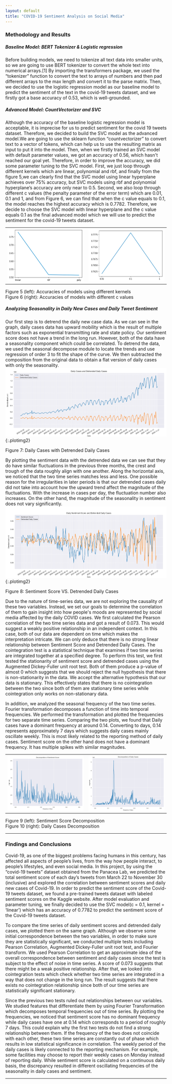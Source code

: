 ```yaml
---
layout: default
title: "COVID-19 Sentiment Analysis on Social Media"
---
```


### Methodology and Results

##### Baseline Model: BERT Tokenizer & Logistic regression

Before building models, we need to tokenize all text data into smaller units, so we are going to use BERT tokenizer to convert the whole text into numerical arrays.[1] By importing the transformers package, we used the “tokenizer” function to convert the text to arrays of numbers and then pad different arrays to the max length and convert it to the parse matrix. Then, we decided to use the logistic regression model as our baseline model to predict the sentiment of the
text in the covid-19 tweets dataset, and we firstly got a base accuracy of 0.53, which is well-grounded.

##### Advanced Model: CountVectorizer and SVC

Although the accuracy of the baseline logistic regression model is acceptable, it is imprecise for us to predict sentiment for the covid 19 tweets dataset. Therefore, we decided to build the SVC model as the advanced model.We are going to use the sklearn function “countvectorizer” to convert text to a vector of tokens, which can help us to use the resulting matrix as input to put it into the model. Then, when we firstly trained an SVC model with default parameter values, we got an accuracy of 0.56, which hasn't reached our goal yet. Therefore, in order to improve the accuracy, we did some parameter tuning to the SVC model. First, we just loop through different kernels which are linear, polynomial and rbf, and finally from the figure 5,we can clearly find that the SVC model using linear hyperplane achieves over 75% accuracy, but SVC models using rbf and polynomial hyperplane’s accuracy are only near to 0.5. Second, we also loop through different c values (the penalty parameter of the error term) which are 0.01, 0.1 and 1, and from Figure 6, we can find that when the c value equals to 0.1, the model reaches the highest accuracy which is 0.7782. Therefore, we decide to choose the SVC model with linear hyperplane and the c value equals 0.1 as the final advanced model which we will use to predict the sentiment for the covid-19 tweets dataset. 

<table align='center' class='imgtable'>
    <tr>
        <td style="border:none;"><img src='assets/images/svc1.png' class="wcimg"></td>
        <td style="border:none;"><img src='assets/images/svc2.png' class="wcimg"></td>
    </tr>
</table>
<p class="caption">Figure 5 (left): Accuracies of models using different kernels <br/>Figure 6 (right): Accuracies of models with different c values</p>

##### Analyzing Seasonality in Daily New Cases and Daily Tweet Sentiment

Our first step is to detrend the daily new case data. As we can see in the graph, daily cases data has upward mobility which is the result of multiple factors such as exponential transmitting rate and state policy. Our sentiment score does not have a trend in the long run. However, both of the data have a seasonality component which could be correlated. To detrend the data, we used the seasonal decompose module to locate the trends and use regression of order 3 to fit the shape of the curve. We then subtracted the composition from the original data to obtain a flat version of daily cases with only the seasonality.
<br/>
![Daily Cases Plot](assets/images/detrended_cases.png){:.plotimg2}
<p class="caption">Figure 7: Daily Cases with Detrended Daily Cases</p>

By plotting the sentiment data with the detrended data we can see that they do have similar fluctuations in the previous three months, the crest and trough of the data roughly align with one another. Along the horizontal axis, we noticed that the two time series matches less and less. One possible reason for the irregularities in later periods is that our detrended cases daily did not take into account how the upward trend affect the magnitude of the fluctuations. With the increase in cases per day, the fluctuation number also increases. On the other hand, the magnitude of the seasonality in sentiment does not vary significantly.
<br/>
![detrended Plot](assets/images/detrended.png){:.plotimg2}
<p class="caption">Figure 8: Sentiment Score VS. Detrended Daily Cases</p>

Due to the nature of time-series data, we are not exploring the causality of these two variables. Instead, we set our goals to determine the correlation of them to gain insight into how people's moods are represented by social media affected by the daily COVID cases. We first calculated the Pearson correlation of the two time series data and got a result of 0.073. This would suggest a weakly positive relationship in an independent context. In this case, both of our data are dependent on time which makes the interpretation intricate. We can only deduce that there is no strong linear relationship between Sentiment Score and Detrended Daily Cases. The cointegration test is a statistical technique that examines if two time series are integrated together at a specified degree. To perform this test, we first tested the stationarity of sentiment score and detrended cases using the Augmented Dickey-Fuller unit root test. Both of them produce a p-value of almost 0 which suggests that we should reject the null hypothesis that there is non-stationarity in the data. We accept the alternative hypothesis that our data is stationary. This effectively states that there is no cointegration between the two since both of them are stationary time series while cointegration only works on non-stationary data. 

In addition, we analyzed the seasonal frequency of the two time series. Fourier transformation decomposes a function of time into temporal frequencies. We performed the transformation and plotted the frequencies for two separate time series. Comparing the two plots, we found that Daily cases have a dominant frequency at around 0.14. Converting to days, 0.14 represents approximately 7 days which suggests daily cases mainly oscillate weekly. This is most likely related to the reporting method of daily cases. Sentiment score on the other hand does not have a dominant frequency. It has multiple spikes with similar magnitudes.

<table align='center' class='imgtable2'>
    <tr>
        <td style="border:none;"><img src='assets/images/sentiment.png' class="wcimg"></td>
        <td style="border:none;"><img src='assets/images/cases.png' class="wcimg"></td>
    </tr>
</table>
<p class="caption">Figure 9 (left): Sentiment Score Decomposition<br/>Figure 10 (right): Daily Cases Decomposition</p>

---

### Findings and Conclusions

Covid-19, as one of the biggest problems facing humans in this century, has affected all aspects of people’s lives, from the way how people interact, to people’s lifestyles, and even social media. In this project, by using the “covid-19 tweets” dataset obtained from the Panacea Lab, we predicted the total sentiment score of each day’s tweets from March 22 to November 30 (inclusive) and explored the correlation between sentiment scores and daily new cases of Covid-19. In order to predict the sentiment score of the Covid-19 tweets dataset, we found a pre-trained tweets dataset with labeled sentiment scores on the Kaggle website. After model evaluation and parameter tuning, we finally decided to use the SVC model(c = 0.1, kernel = ‘linear’) which has an accuracy of 0.7782 to predict the sentiment score of the Covid-19 tweets dataset. 

To compare the time series of daily sentiment scores and detrended daily cases, we plotted them on the same graph. Although we observe some initial correspondence between the two variables, in order to make sure they are statistically significant, we conducted multiple tests including Pearson Correlation, Augmented Dickey-Fuller unit root test, and Fourier transform. We used Pearson Correlation to get an approximate idea of the overall correspondence between sentiment and daily cases since the test is subject to the effect of noise in time series. A score of 0.073 suggests that there might be a weak positive relationship. After that, we looked into cointegration tests which check whether two time series are integrated in a way that does not change in the long run. The result suggests that there exists no cointegration relationship since both of our time series are statistically significant stationary. 

Since the previous two tests ruled out relationships between our variables. We studied features that differentiate them by using Fourier Transformation which decomposes temporal frequencies out of time series. By plotting the frequencies, we noticed that sentiment score has no dominant frequency while daily cases have one at 0.14 which corresponds to a period of roughly 7 days. This could explain why the first two tests do not find a strong relationship between them. If the frequency of the two does not coincide with each other, these two time series are constantly out of phase which results in low statistical significance in correlation. The weekly period of the daily cases is likely connected to the reporting mechanism. For example, some facilities may choose to report their weekly cases on Monday instead of reporting daily. While sentiment score is calculated on a continuous daily basis, the discrepancy resulted in different oscillating frequencies of the seasonality in daily cases and sentiment.


---